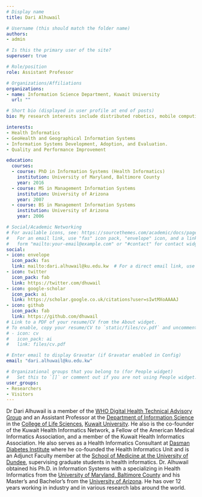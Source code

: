 ```yaml
---
# Display name
title: Dari Alhuwail

# Username (this should match the folder name)
authors:
- admin

# Is this the primary user of the site?
superuser: true

# Role/position
role: Assistant Professor

# Organizations/Affiliations
organizations:
- name: Information Science Department, Kuwait University
  url: ""

# Short bio (displayed in user profile at end of posts)
bio: My research interests include distributed robotics, mobile computing and programmable matter.

interests:
- Health Informatics
- GeoHealth and Geographical Information Systems
- Information Systems Development, Adoption, and Evaluation.
- Quality and Performance Improvement

education:
  courses:
  - course: PhD in Information Systems (Health Informatics)
    institution: University of Maryland, Baltimore County
    year: 2016
  - course: MS in Management Information Systems
    institution: University of Arizona
    year: 2007
  - course: BS in Management Information Systems
    institution: University of Arizona
    year: 2006

# Social/Academic Networking
# For available icons, see: https://sourcethemes.com/academic/docs/page-builder/#icons
#   For an email link, use "fas" icon pack, "envelope" icon, and a link in the
#   form "mailto:your-email@example.com" or "#contact" for contact widget.
social:
- icon: envelope
  icon_pack: fas
  link: mailto:dari.alhuwail@ku.edu.kw  # For a direct email link, use "mailto:dari.alhuwail@ku.edu.kw".
- icon: twitter
  icon_pack: fab
  link: https://twitter.com/dhuwail
- icon: google-scholar
  icon_pack: ai
  link: https://scholar.google.co.uk/citations?user=sIwtMXoAAAAJ
- icon: github
  icon_pack: fab
  link: https://github.com/dhuwail
# Link to a PDF of your resume/CV from the About widget.
# To enable, copy your resume/CV to `static/files/cv.pdf` and uncomment the lines below.
# - icon: cv
#   icon_pack: ai
#   link: files/cv.pdf

# Enter email to display Gravatar (if Gravatar enabled in Config)
email: "dari.alhuwail@ku.edu.kw"

# Organizational groups that you belong to (for People widget)
#   Set this to `[]` or comment out if you are not using People widget.
user_groups:
- Researchers
- Visitors
---
```


Dr Dari Alhuwail is a member of the [WHO Digital Health Technical Advisory Group](https://www.who.int/health-topics/digital-health/dh-tag-membership) and an Assistant Professor at the [Department of Information Science](http://www.isc.ku.edu.kw/) in the [College of Life Sciences](http://www.ku.edu.kw/COLS/), [Kuwait University](http://ku.edu.kw/). He also is the co-founder of the Kuwait Health Informatics Network, a Fellow of the American Medical Informatics Association, and a member of the Kuwait Health Informatics Association. He also serves as a Health Informatics Consultant at [Dasman Diabetes Institute](https://www.dasmaninstitute.org/) where he co-founded the Health Informatics Unit and is an Adjunct Faculty member at the [School of Medicine at the University of Dundee](https://www.dundee.ac.uk/medicine/), supervising graduate students in health informatics. Dr. Alhuwail obtained his Ph.D. in Information Systems with a specializing in Health Informatics from the [University of Maryland, Baltimore County](http://is.umbc.edu/) and his Master’s and Bachelor’s from the [University of Arizona](https://eller.arizona.edu/departments-research/schools-departments/mis). He has over 12 years working in industry and in various research labs around the world.